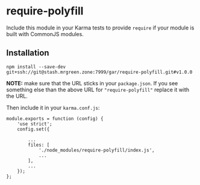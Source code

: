 # require-polyfill

Include this module in your Karma tests to provide `require` if your module is built with CommonJS modules.

## Installation

```
npm install --save-dev git+ssh://git@stash.mrgreen.zone:7999/gar/require-polyfill.git#v1.0.0
```

**NOTE:** make sure that the URL sticks in your `package.json`. If you see something else than the above URL for `"require-polyfill"` replace it with the URL.

Then include it in your `karma.conf.js`:
```
module.exports = function (config) {
    'use strict';
    config.set({

        ...
        files: [
            './node_modules/require-polyfill/index.js',
            ...
        ],
        ...
    });
};
```
